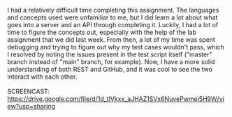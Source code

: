 I had a relatively difficult time completing this assignment. The languages and concepts used were unfamiliar to me, but I did learn a lot about what goes into a server and an API through completing it. Luckily, I had a lot of time to figure the concepts out, especially with the help of the lab assignment that we did last week. From then, a lot of my time was spent debugging and trying to figure out why my test cases wouldn't pass, which I resolved by noting the issues present in the test script itself ("master" branch instead of "main" branch, for example). Now, I have a more solid understanding of both REST and GitHub, and it was cool to see the two interact with each other.\
\
SCREENCAST: https://drive.google.com/file/d/1d_tIVkxx_aJHAZ1SVx6NuvePwmej5H9W/view?usp=sharing
